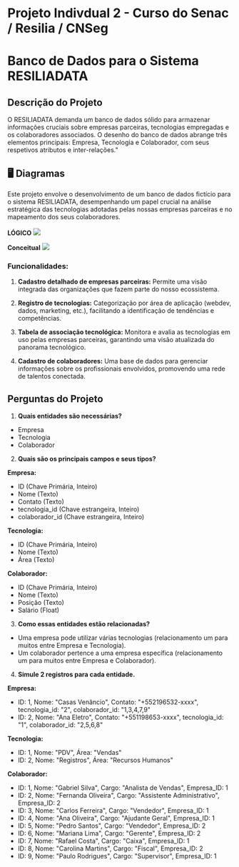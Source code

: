 # Projeto Indivdual 2 - Curso do Senac / Resilia / CNSeg
# Banco de Dados para o Sistema RESILIADATA
## Descrição do Projeto

O RESILIADATA demanda um banco de dados sólido para armazenar informações cruciais sobre empresas parceiras, tecnologias empregadas e os colaboradores associados. O desenho do banco de dados abrange três elementos principais: Empresa, Tecnologia e Colaborador, com seus respetivos atributos e inter-relações."


## 🖥️ Diagramas 

Este projeto envolve o desenvolvimento de um banco de dados fictício para o sistema RESILIADATA, desempenhando um papel crucial na análise estratégica das tecnologias adotadas pelas nossas empresas parceiras e no mapeamento dos seus colaboradores.<br><br>
**LÓGICO**
![](/img/logico.png)

**Conceitual**
![](/img/conceitual.png)

### Funcionalidades:

1. **Cadastro detalhado de empresas parceiras:** Permite uma visão integrada das organizações que fazem parte do nosso ecossistema.
   
2. **Registro de tecnologias:** Categorização por área de aplicação (webdev, dados, marketing, etc.), facilitando a identificação de tendências e competências.
   
3. **Tabela de associação tecnológica:** Monitora e avalia as tecnologias em uso pelas empresas parceiras, garantindo uma visão atualizada do panorama tecnológico.
   
4. **Cadastro de colaboradores:** Uma base de dados para gerenciar informações sobre os profissionais envolvidos, promovendo uma rede de talentos conectada.


## Perguntas do Projeto

1. **Quais entidades são necessárias?**

- Empresa
- Tecnologia
- Colaborador

2. **Quais são os principais campos e seus tipos?**

**Empresa:**
- ID (Chave Primária, Inteiro)
- Nome (Texto)
- Contato (Texto)
- tecnologia_id (Chave estrangeira, Inteiro)
- colaborador_id (Chave estrangeira, Inteiro)

**Tecnologia:**
- ID (Chave Primária, Inteiro)
- Nome (Texto)
- Área (Texto)

**Colaborador:**
- ID (Chave Primária, Inteiro)
- Nome (Texto)
- Posição (Texto)
- Salário (Float)

3. **Como essas entidades estão relacionadas?**

- Uma empresa pode utilizar várias tecnologias (relacionamento um para muitos entre Empresa e Tecnologia).
- Um colaborador pertence a uma empresa específica (relacionamento um para muitos entre Empresa e Colaborador).

4. **Simule 2 registros para cada entidade.**

**Empresa:**
- ID: 1, Nome: "Casas Venâncio", Contato: "+552196532-xxxx", tecnologia_id: "2", colaborador_id: "1,3,4,7,9"
- ID: 2, Nome: "Ana Eletro", Contato: "+551198653-xxxx", tecnologia_id: "1", colaborador_id: "2,5,6,8"

**Tecnologia:**
- ID: 1, Nome: "PDV", Área: "Vendas"
- ID: 2, Nome: "Registros", Área: "Recursos Humanos"

**Colaborador:**
- ID: 1, Nome: "Gabriel Silva", Cargo: "Analista de Vendas", Empresa_ID: 1
- ID: 2, Nome: "Fernanda Oliveira", Cargo: "Assistente Administrativo", Empresa_ID: 2
- ID: 3, Nome: "Carlos Ferreira", Cargo: "Vendedor", Empresa_ID: 1
- ID: 4, Nome: "Ana Oliveira", Cargo: "Ajudante Geral", Empresa_ID: 1
- ID: 5, Nome: "Pedro Santos", Cargo: "Vendedor", Empresa_ID: 2
- ID: 6, Nome: "Mariana Lima", Cargo: "Gerente", Empresa_ID: 2
- ID: 7, Nome: "Rafael Costa", Cargo: "Caixa", Empresa_ID: 1
- ID: 8, Nome: "Carolina Martins", Cargo: "Fiscal", Empresa_ID: 2
- ID: 9, Nome: "Paulo Rodrigues", Cargo: "Supervisor", Empresa_ID: 1